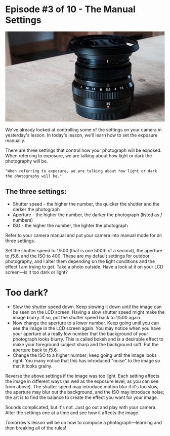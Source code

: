 # Episode #3 of 10 - The Manual Settings

![](episode-03.jpg)

We've already looked at controlling some of the settings on your camera in yesterday's lesson. In today's lesson, we'll learn how to set the exposure manually.

There are three settings that control how your photograph will be exposed. When referring to exposure, we are talking about how light or dark the photography will be.

	"When referring to exposure, we are talking about how light or dark the photography will be."

## The three settings:

- Shutter speed - the higher the number, the quicker the shutter and the darker the photograph
- Aperture - the higher the number, the darker the photograph (listed as *f* numbers)
- ISO - the higher the number, the lighter the photograph

Refer to your camera manual and put your camera into manual mode for all three settings.

Set the shutter speed to 1/500 (that is one 500th of a second), the aperture to *f*5.6, and the ISO to 400. These are my default settings for outdoor photography, and I alter them depending on the light conditions and the effect I am trying to get. Take a photo outside. Have a look at it on your LCD screen—is it too dark or light?

# Too dark?

- Slow the shutter speed down. Keep slowing it down until the image can be seen on the LCD screen. Having a slow shutter speed might make the image blurry. If so, put the shutter speed back to 1/500 again.
- Now change the aperture to a lower number. Keep going until you can see the image in the LCD screen again. You may notice when you have your aperture at a really low number that the background of your photograph looks blurry. This is called bokeh and is a desirable effect to make your foreground subject sharp and the background soft. Put the aperture back to *f*5.6.
- Change the ISO to a higher number; keep going until the image looks right. You many notice that this has introduced "noise" to the image so that it looks grainy.

Reverse the above settings if the image was too light. Each setting affects the image in different ways (as well as the exposure level, as you can see from above). The shutter speed may introduce motion blur if it's too slow, the aperture may blur out the background, and the ISO may introduce noise; the art is to find the balance to create the effect you want for your image.

Sounds complicated, but it's not. Just go out and play with your camera. Alter the settings one at a time and see how it affects the image.

Tomorrow's lesson will be on how to compose a photograph—learning and then breaking all of the rules!
